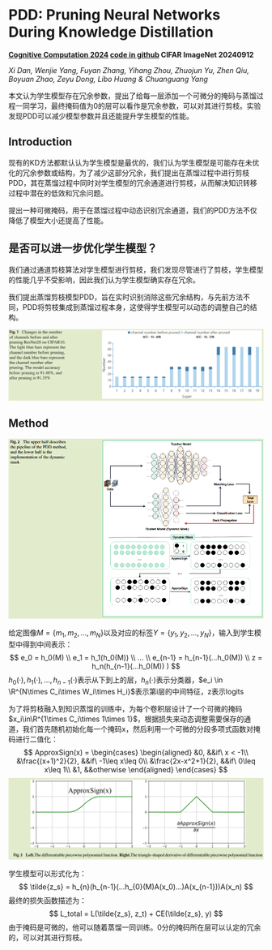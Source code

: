 # PDD: Pruning Neural Networks During Knowledge Distillation

**[Cognitive Computation 2024](https://link.springer.com/article/10.1007/s12559-024-10350-9)	[code in github](https://github.com/YihangZhou0424/PDD-Pruning-during-distillation)	CIFAR  ImageNet	20240912**

*Xi Dan, Wenjie Yang, Fuyan Zhang, Yihang Zhou, Zhuojun Yu, Zhen Qiu, Boyuan Zhao, Zeyu Dong, Libo Huang & Chuanguang Yang* 

本文认为学生模型存在冗余参数，提出了给每一层添加一个可微分的掩码与蒸馏过程一同学习，最终掩码值为0的层可以看作是冗余参数，可以对其进行剪枝。实验发现PDD可以减少模型参数并且还能提升学生模型的性能。

## Introduction

现有的KD方法都默认认为学生模型是最优的，我们认为学生模型是可能存在未优化的冗余参数或结构，为了减少这部分冗余，我们提出在蒸馏过程中进行剪枝PDD，其在蒸馏过程中同时对学生模型的冗余通道进行剪枝，从而解决知识转移过程中潜在的低效和冗余问题。

提出一种可微掩码，用于在蒸馏过程中动态识别冗余通道，我们的PDD方法不仅降低了模型大小还提高了性能。

## 是否可以进一步优化学生模型？

我们通过通道剪枝算法对学生模型进行剪枝，我们发现尽管进行了剪枝，学生模型的性能几乎不受影响，因此我们认为学生模型确实存在冗余。

我们提出蒸馏剪枝模型PDD，旨在实时识别消除这些冗余结构，与先前方法不同，PDD将剪枝集成到蒸馏过程本身，这使得学生模型可以动态的调整自己的结构。

![image-20240912140235619](imgs/image-20240912140235619.png)

## Method

![image-20240912140253011](imgs/image-20240912140253011.png)

给定图像$M = \{ m_1, m_2, ..., m_N\}$以及对应的标签$Y = \{y_1,y_2,...,y_N\}$，输入到学生模型中得到中间表示：
$$
e_0 = h_0(M) \\
e_1 = h_1(h_0(M)) \\
... \\
e_{n-1} = h_{n-1}(...h_0(M)) \\
z = h_n(h_{n-1}(...h_0(M)) )
$$
$h_0(·), h_1(·), ..., h_{n-1}(·)$表示从下到上的层，$h_n(·)$表示分类器，$e_i \in \R^{N\times C_i\times W_i\times H_i}$表示第i层的中间特征，z表示logits

为了将剪枝融入到知识蒸馏的训练中，为每个卷积层设计了一个可微的掩码$x_i\in\R^{1\times C_i\times 1\times 1}$，根据损失来动态调整需要保存的通道，我们首先随机初始化每一个掩码x，然后利用一个可微的分段多项式函数对掩码进行二值化：
$$
ApproxSign(x) = 
\begin{cases}
\begin{aligned}
&0, &&if\ x < -1\\
&\frac{(x+1)^2}{2}, &&if\ -1\leq x\leq 0\\
&\frac{2x-x^2+1}{2}, &&if\ 0\leq x\leq 1\\
&1, &&otherwise
\end{aligned}
\end{cases}
$$
![image-20240912143317122](imgs/image-20240912143317122.png)

学生模型可以形式化为：
$$
\tilde{z_s} = h_{n}(h_{n-1}(...h_{0}(M)A(x_0)...)A(x_{n-1}))A(x_n)
$$
最终的损失函数描述为：
$$
L_total = L(\tilde{z_s}, z_t) + CE(\tilde{z_s}, y)
$$
由于掩码是可微的，他可以随着蒸馏一同训练。0分的掩码所在层可以认定的冗余的，可以对其进行剪枝。